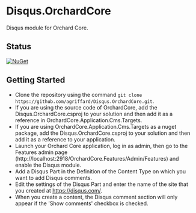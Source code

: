 # Disqus.OrchardCore
Disqus module for Orchard Core.

## Status
[![NuGet](https://img.shields.io/nuget/v/Disqus.OrchardCore.svg)](https://www.nuget.org/packages/Disqus.OrchardCore)


## Getting Started

- Clone the repository using the command `git clone https://github.com/agriffard/Disqus.OrchardCore.git`.
- If you are using the source code of OrchardCore, add the Disqus.OrchardCore.csproj to your solution and then add it as a reference in OrchardCore.Application.Cms.Targets.
- If you are using OrchardCore.Application.Cms.Targets as a nuget package, add the Disqus.OrchardCore.csproj to your solution and then add it as a reference to your application.
- Launch your Orchard Core application, log in as admin, then go to the Features admin page (http://localhost:2918/OrchardCore.Features/Admin/Features) and enable the Disqus module.
- Add a Disqus Part in the Definition of the Content Type on which you want to add Disqus comments.
- Edit the settings of the Disqus Part and enter the name of the site that you created at https://disqus.com/.
- When you create a content, the Disqus comment section will only appear if the 'Show comments' checkbox is checked.